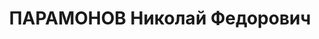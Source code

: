 ---
title: ПАРАМОНОВ Николай Федорович
description: "Род. в 1897, Тамбовская обл., Знаменский р-н, с. Шаховка, искл. из кандидатов\
  \ в члены ВКП(б) в 1937. Проживал: г. Новосибирск. Помощник начальника химвойск\
  \ Сибирского военного округа, майор \n  Приговор: ВК ВС СССР, 29.10.1937 – ВМН.\
  \ Реабилитирован 15.12.1956"
---